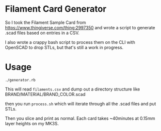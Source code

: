 # Filament Card Generator

So I took the Filament Sample Card from https://www.thingiverse.com/thing:2997350 and wrote a script to generate .scad files based on entries in a CSV.

I also wrote a crappy bash script to process them on the CLI with OpenSCAD to drop STLs, but that's still a work in progress.

# Usage

```./generator.rb```

This will read ```filaments.csv``` and dump out a directory structure like BRAND/MATERIAL/BRAND_COLOR.scad

then you run ```process.sh``` which will iterate through all the .scad files and put STLs.

Then you slice and print as normal.  Each card takes ~40minutes at 0.15mm layer heights on my MK3S.
